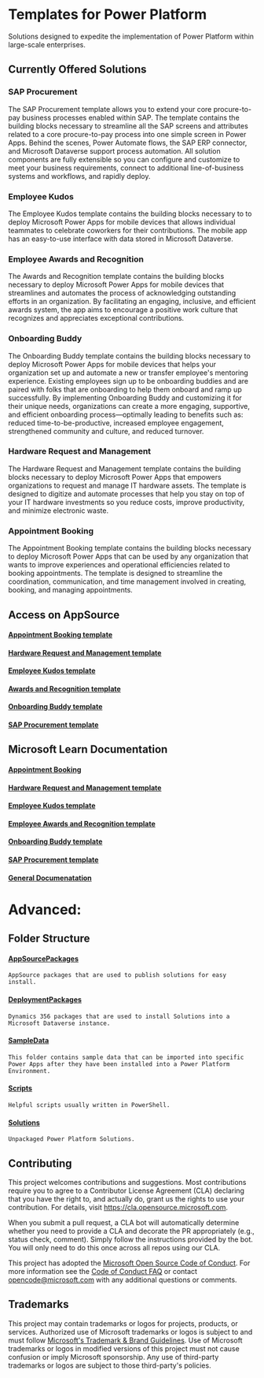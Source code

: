 # Templates for Power Platform 

Solutions designed to expedite the implementation of Power Platform within large-scale enterprises.

## Currently Offered Solutions

### SAP Procurement
The SAP Procurement template allows you to extend your core procure-to-pay business processes enabled within SAP. The template contains the building blocks necessary to streamline all the SAP screens and attributes related to a core procure-to-pay process into one simple screen in Power Apps. Behind the scenes, Power Automate flows, the SAP ERP connector, and Microsoft Dataverse support process automation. All solution components are fully extensible so you can configure and customize to meet your business requirements, connect to additional line-of-business systems and workflows, and rapidly deploy.

### Employee Kudos

The Employee Kudos template contains the building blocks necessary to to deploy Microsoft Power Apps for mobile devices that allows individual teammates to celebrate coworkers for their contributions. The mobile app has an easy-to-use interface with data stored in Microsoft Dataverse.

### Employee Awards and Recognition

The Awards and Recognition template contains the building blocks necessary to deploy Microsoft Power Apps for mobile devices that streamlines and automates the process of acknowledging outstanding efforts in an organization. By facilitating an engaging, inclusive, and efficient awards system, the app aims to encourage a positive work culture that recognizes and appreciates exceptional contributions.

### Onboarding Buddy

The Onboarding Buddy template contains the building blocks necessary to deploy Microsoft Power Apps for mobile devices that helps your organization set up and automate a new or transfer employee's mentoring experience. Existing employees sign up to be onboarding buddies and are paired with folks that are onboarding to help them onboard and ramp up successfully. By implementing Onboarding Buddy and customizing it for their unique needs, organizations can create a more engaging, supportive, and efficient onboarding process—optimally leading to benefits such as: reduced time-to-be-productive, increased employee engagement, strengthened community and culture, and reduced turnover. 

### Hardware Request and Management

The Hardware Request and Management template contains the building blocks necessary to deploy Microsoft Power Apps that empowers organizations to request and manage IT hardware assets. The template is designed to digitize and automate processes that help you stay on top of your IT hardware investments so you reduce costs, improve productivity, and minimize electronic waste. 


### Appointment Booking

The Appointment Booking template contains the building blocks necessary to deploy Microsoft Power Apps that can be used by any organization that wants to improve experiences and operational efficiencies related to booking appointments. The template is designed to streamline the coordination, communication, and time management involved in creating, booking, and managing appointments. 


## Access on AppSource

#### [Appointment Booking template](https://aka.ms/AccessAppointmentBookingTemplate)

#### [Hardware Request and Management template](https://aka.ms/AccessHardwareRequestandManagementTemplate)

#### [Employee Kudos template](https://aka.ms/AccessEmployeeKudosTemplate)

#### [Awards and Recognition template](https://aka.ms/AccessAwardsAndRecognitionTemplate)

#### [Onboarding Buddy template](https://aka.ms/AccessOnboardingBuddyTemplate)

#### [SAP Procurement template](https://aka.ms/AccessSAPProcurementTemplate)

## Microsoft Learn Documentation

#### [Appointment Booking](https://aka.ms/LearnAppointmentBookingTemplate)

#### [Hardware Request and Management template](https://aka.ms/LearnHardwareRequestAndManagementTemplate)

#### [Employee Kudos template](https://aka.ms/LearnEmployeeKudosTemplate)

#### [Employee Awards and Recognition template](https://aka.ms/LearnAwardsAndRecognitionTemplate)

#### [Onboarding Buddy template](https://aka.ms/LearnOnboardingBuddyTemplate)

#### [SAP Procurement template](https://aka.ms/LearnSAPProcurementTemplate)

#### [General Documenatation](https://aka.ms/LearnTemplatesForPowerPlatform)

# Advanced:

## Folder Structure

#### [AppSourcePackages](./AppSourcePackages/README.md)
    AppSource packages that are used to publish solutions for easy install.

#### [DeploymentPackages](./DeploymentPackages/README.md)
    Dynamics 356 packages that are used to install Solutions into a Microsoft Dataverse instance.

#### [SampleData](./SampleData/README.md)
    This folder contains sample data that can be imported into specific Power Apps after they have been installed into a Power Platform Environment.

#### [Scripts](./Scripts/README.md)
    Helpful scripts usually written in PowerShell.

#### [Solutions](./Solutions/README.md)
    Unpackaged Power Platform Solutions.

## Contributing

This project welcomes contributions and suggestions.  Most contributions require you to agree to a
Contributor License Agreement (CLA) declaring that you have the right to, and actually do, grant us
the rights to use your contribution. For details, visit https://cla.opensource.microsoft.com.

When you submit a pull request, a CLA bot will automatically determine whether you need to provide
a CLA and decorate the PR appropriately (e.g., status check, comment). Simply follow the instructions
provided by the bot. You will only need to do this once across all repos using our CLA.

This project has adopted the [Microsoft Open Source Code of Conduct](https://opensource.microsoft.com/codeofconduct/).
For more information see the [Code of Conduct FAQ](https://opensource.microsoft.com/codeofconduct/faq/) or
contact [opencode@microsoft.com](mailto:opencode@microsoft.com) with any additional questions or comments.

## Trademarks

This project may contain trademarks or logos for projects, products, or services. Authorized use of Microsoft 
trademarks or logos is subject to and must follow 
[Microsoft's Trademark & Brand Guidelines](https://www.microsoft.com/en-us/legal/intellectualproperty/trademarks/usage/general).
Use of Microsoft trademarks or logos in modified versions of this project must not cause confusion or imply Microsoft sponsorship.
Any use of third-party trademarks or logos are subject to those third-party's policies.
